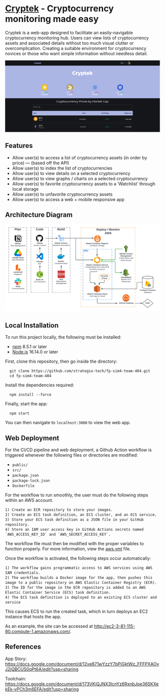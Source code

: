 # [Cryptek](http://ec2-3-81-115-80.compute-1.amazonaws.com/) - Cryptocurrency monitoring made easy

<p>Cryptek is a web-app designed to facilitate an easily-navigable cryptocurrency monitoring hub. Users can view lists of cryptocurrency assets and associated details without too much visual clutter or overcomplication. Creating a suitable environment for cryptocurrency novices or those who want simple information without needless detail.</p>

![Front Page](Diagrams/Cryptek-front-page.png "Front Page")

## Features

- Allow user(s) to access a list of cryptocurrency assets (in order by price) — (based off the API)
- Allow user(s) to index the list of cryptocurrencies
- Allow user(s) to view details on a selected cryptocurrency
- Allow user(s) to view graphs / charts on a selected cryptocurrency
- Allow user(s) to favorite cryptocurrency assets to a ‘Watchlist’ through local storage
- Allow user(s) to unfavorite cryptocurrency assets
- Allow user(s) to access a web + mobile responsive app

## Architecture Diagram

![Architecture Diagram](Diagrams/Cryptek-Architecture-Diagram.png "Architecture Diagram")

## Local Installation

To run this project locally, the following must be installed:

- [npm](https://docs.npmjs.com/downloading-and-installing-node-js-and-npm#using-a-node-installer-to-install-node-js-and-npm) 8.5.1 or later
- [Node.js](https://docs.npmjs.com/downloading-and-installing-node-js-and-npm#using-a-node-installer-to-install-node-js-and-npm) 16.14.0 or later

First, clone this repository, then go inside the directory:
```
  git clone https://github.com/strategio-tech/fp-sim4-team-404.git
  cd fp-sim4-team-404
```

Install the dependencies required:
```
  npm install --force
```

Finally, start the app:
```
  npm start
```



You can then navigate to `localhost:3000` to view the web app.

## Web Deployment

For the CI/CD pipeline and web deployment, a Github Action workflow is triggered whenever the following files or directories are modified:

- `public/`
- `src/`
- `package.json`
- `package-lock.json`
- `Dockerfile`

For the workflow to run smoothly, the user must do the following steps within an AWS account.
```
1) Create an ECR repository to store your images.
2) Create an ECS task definition, an ECS cluster, and an ECS service.
3) Store your ECS task definition as a JSON file in your GitHub repository.
4) Store an IAM user access key in GitHub Actions secrets named `AWS_ACCESS_KEY_ID` and `AWS_SECRET_ACCESS_KEY`.
```

The workflow file must then be modified with the proper variables to function properly. For more information, view the [aws.yml](.github/workflows/aws.yml) file.

Once the workflow is activated, the following steps occur automatically:
```
1) The workflow gains programmatic access to AWS services using AWS IAM credentials.
2) The workflow builds a Docker image for the app, then pushes this image to a public repository on AWS Elastic Container Registry (ECR).
3) The ID for the image in the ECR repository is added to an AWS Elastic Container Service (ECS) task definition.
4) The ECS task definition is deployed to an existing ECS cluster and service
```
This causes ECS to run the created task, which in turn deploys an EC2 instance that hosts the app.

As an example, the site can be accessed at http://ec2-3-81-115-80.compute-1.amazonaws.com/.

## References
App Story: https://docs.google.com/document/d/12ve871wYzzY7bPiGktWz_FFFPXAOvJ2jQBCUS0qPt6A/edit?usp=sharing

Toolchain: https://docs.google.com/document/d/173VKiQJNX3lcnYz6RxnbJpe36SKXekEk-vPCh3m6EFA/edit?usp=sharing
